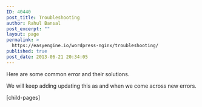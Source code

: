 ```yaml
---
ID: 40440
post_title: Troubleshooting
author: Rahul Bansal
post_excerpt: ""
layout: page
permalink: >
  https://easyengine.io/wordpress-nginx/troubleshooting/
published: true
post_date: 2013-06-21 20:34:05
---
```

<!-- wp:paragraph -->
<p>Here are some common error and their solutions. </p>
<!-- /wp:paragraph -->

<!-- wp:paragraph -->
<p>We will keep adding updating this as and when we come across new errors.</p>
<!-- /wp:paragraph -->

<!-- wp:shortcode -->
[child-pages]
<!-- /wp:shortcode -->